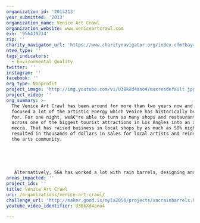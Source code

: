 ```yaml
---
organization_id: '2013213'
year_submitted: '2013'
organization_name: Venice Art Crawl
organization_website: www.veniceartcrawl.com
ein: '956419214'
zip: ''
charity_navigator_url: 'https://www.charitynavigator.org/index.cfm?bay=search.profile&ein=956419214'
ntee_type: ''
tags_indicators:
  - Environmental Quality
twitter: ''
instagram: ''
facebook: ''
org_type: Nonprofit
project_image: 'http://img.youtube.com/vi/U3BkXd4ano4/maxresdefault.jpg'
project_video: ''
org_summary: >-
  The Venice Art Crawl has been around for more than two years now and has
  focused a lot of the artistic energy which Venice has historically been known
  for. For one night, weâ€™re able to turn so many shops and restaurants all
  across one of the biggest tourist attractions in Los Angles into an arts
  mecca. That has raised business in local shops by as much as 50% nightly,
  resulted in thousands of dollars in sales for local artists and reinvigorated
  the arts community. 
   
   
   
   
   
   Alternatively, SGA has worked a lot with rain barrels, designing and implementing the first and only rain barrel program of its kind through Mar Vista. There, they promoted and installed 600 rain barrels in the neighborhood, resulting in 33,000 gallons of water conserved every rainfall.
areas_impacted: ''
project_ids: ''
title: Venice Art Crawl
uri: /organizations/venice-art-crawl/
challenge_url: 'http://maker.good.is/myla2050/projects/vacrainbarrels.html'
youtube_video_identifier: U3BkXd4ano4

---
```

